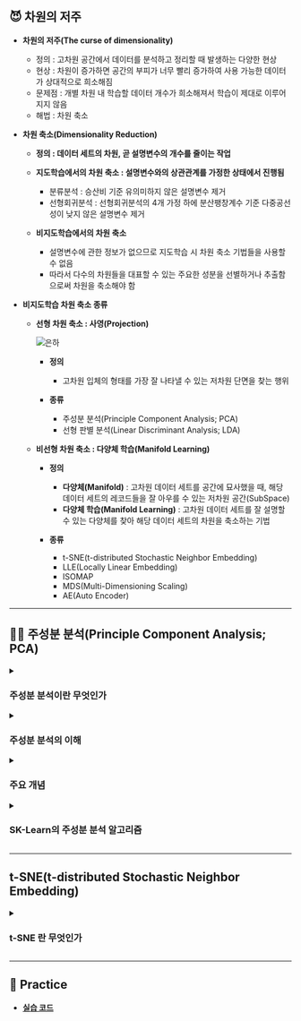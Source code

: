 ## 😈 차원의 저주

- **차원의 저주(The curse of dimensionality)**
    - 정의 : 고차원 공간에서 데이터를 분석하고 정리할 때 발생하는 다양한 현상
    - 현상 : 차원이 증가하면 공간의 부피가 너무 빨리 증가하여 사용 가능한 데이터가 상대적으로 희소해짐
    - 문제점 : 개별 차원 내 학습할 데이터 개수가 희소해져서 학습이 제대로 이루어지지 않음
    - 해법 : 차원 축소

- **차원 축소(Dimensionality Reduction)**
    - **정의 : 데이터 세트의 차원, 곧 설명변수의 개수를 줄이는 작업**

    - **지도학습에서의 차원 축소 : 설명변수와의 상관관계를 가정한 상태에서 진행됨**
        - 분류분석 : 승산비 기준 유의미하지 않은 설명변수 제거
        - 선형회귀분석 : 선형회귀분석의 4개 가정 하에 분산팽창계수 기준 다중공선성이 낮지 않은 설명변수 제거
    
    - **비지도학습에서의 차원 축소**
        - 설명변수에 관한 정보가 없으므로 지도학습 시 차원 축소 기법들을 사용할 수 없음
        - 따라서 다수의 차원들을 대표할 수 있는 주요한 성분을 선별하거나 추출함으로써 차원을 축소해야 함

- **비지도학습 차원 축소 종류**
    - **선형 차원 축소 : 사영(Projection)**

        ![은하](https://t1.daumcdn.net/cfile/tistory/99CB343359F2DA5E07)

        - **정의**
            - 고차원 입체의 형태를 가장 잘 나타낼 수 있는 저차원 단면을 찾는 행위
        
        - **종류**
            - 주성분 분석(Principle Component Analysis; PCA)
            - 선형 판별 분석(Linear Discriminant Analysis; LDA)
    
    - **비선형 차원 축소 : 다양체 학습(Manifold Learning)**
        
        - **정의**
            - **다양체(Manifold)** : 고차원 데이터 세트를 공간에 묘사했을 때, 해당 데이터 세트의 레코드들을 잘 아우를 수 있는 저차원 공간(SubSpace)
            - **다양체 학습(Manifold Learning)** : 고차원 데이터 세트를 잘 설명할 수 있는 다양체를 찾아 해당 데이터 세트의 차원을 축소하는 기법

        - **종류**
            - t-SNE(t-distributed Stochastic Neighbor Embedding)
            - LLE(Locally Linear Embedding)
            - ISOMAP
            - MDS(Multi-Dimensioning Scaling)
            - AE(Auto Encoder)

---

## 🧚‍♀️ 주성분 분석(Principle Component Analysis; PCA)

<details><summary><h3>주성분 분석이란 무엇인가</h3></summary>

- **사영(Projection)**

    ![은하](https://t1.daumcdn.net/cfile/tistory/99CB343359F2DA5E07)

    - **정의 : 선형 차원 축소 기법**
        - 고차원 입체의 형태를 가장 잘 나타낼 수 있는 저차원 단면을 찾는 행위
    
    - **종류**
        - 주성분 분석(Principle Component Analysis; PCA)
        - 선형 판별 분석(Linear Discriminant Analysis; LDA)

- **주성분 분석(Principle Component Analysis)**

    - **정의 : 변수 간에 존재하는 상관관계를 이용하여 이를 대표하는 주성분을 추출하여 차원을 축소하는 기법**

    - **이슈 : 정보(특성) 유실 문제**

        ![04AD38E4-3544-4BEC-952C-0B4542AA1538](https://user-images.githubusercontent.com/116495744/224222113-e15b8091-9a64-4a49-bd7d-916d4bb75874.jpg)

    - **해법 : 분산을 최대한 보존함으로써 레코드 간 특성별 차이를 보존함**

        ![IMG_7017](https://user-images.githubusercontent.com/116495744/224222115-02d0ecb3-112d-4417-a39f-8d69f91ad84f.jpg)

</details>

<details><summary><h3>주성분 분석의 이해</h3></summary>

- **주성분 분석의 직관적 이해**

    - **Whitening**

        ![IMG_7004](https://user-images.githubusercontent.com/116495744/224222107-98d84b92-79bd-47c0-b430-aa2584b9e22f.JPG)

        - N개의 설명변수에 대하여 모든 설명변수의 평균을 원점으로 하는 N차원 그래프를 생성함
        - 데이터 세트를 그래프에 묘사함

    - **주성분 추출**

        ![사영](https://user-images.githubusercontent.com/116495744/224226095-898ac9a8-9cec-4b0d-a553-074bbc6a1ffd.jpeg)

        - 원점을 지나는 직선 중에서 모든 레코드를 사영했을 때 SS가 가장 큰 직선을 찾음
        - 원점을 지나고 앞서 구한 직선과 직교하면서 SS가 가장 큰 직선을 찾음
        - 원점을 지나고 앞서 구한 직선들과 직교하면서 SS가 가장 큰 직선을 찾음
        - 위 과정을 반복하면서 차원의 갯수만큼의 직선을 찾음

    - **주성분 선별**
        - **직선**
            - 위 절차를 통해 찾은 직선들을 해당 데이터 세트의 주성분(Principle Component; PC)이라고 정의함
        
        - **SS(Sum of Squared Distance)**
            - 원점과 사영점 간 거리 제곱의 합을 해당 직선의 SS라고 정의함
            - 원점과 특정 레코드의 사영점 간 거리의 제곱을 해당 레코드의 주성분값으로 해석함
            - 전체 직선의 SS 대비 특정 직선의 SS를 해당 직선이 전체 특성을 설명하는 정도로 해석함
        
        - **주성분 선별**
            - N차원 데이터 세트를 k차원으로 줄이고자 하는 경우
            - SS 기준 상위 k개 주성분을 추출함

- **주성분 분석의 수학적 이해**
    
    - **주성분 추출**
        - 데이터 세트의 공분산행렬을 구함
        - 공분산행렬의 고유벡터와 고유값을 구함
    
    - **주성분 선별**
        - **고유벡터(EigenVector)**
            - 위 절차를 통해 찾은 고유벡터를 해당 데이터 세트의 주성분이라고 정의함
            - 특정 레코드에 대응하는 고유벡터의 원소를 해당 레코드의 주성분값으로 해석함
        
        - **고유값(EigenValue)**
            - 전체 고유벡터의 고유값 대비 특정 고유벡터의 고유값을 해당 고유벡터가 전체 특성을 설명하는 정도로 해석함
        
        - **주성분 선별**
            - 고유벡터를 고유값 기준으로 내림차순 정렬
            - 원하는 차원 수만큼 고유벡터를 선별

</details>

<details><summary><h3>주요 개념</h3></summary>

- **분산(Variance; Var)**

    $$var(X) = \displaystyle\sum_{i=0}^{n}\frac{(X-\overline{X})^2}{n}$$

    - 정의 : 단차원 데이터 세트에 대하여 평균점을 중심으로 레코드가 흩어진 정도

- **공분산(Covariance; Cov)**

    $$cov(X, Y) = \displaystyle\sum_{i=0}^{n}\frac{(X_i-\overline{X})(Y_i-\overline{Y})}{n}$$

    - 정의 : 다차원 데이터 세트에 대하여 평균점을 중심으로 레코드가 흩어진 정도
    - 해석 : 2개의 축을 가정했을 때, 한 변수의 증감에 따른 다른 변수의 증감 경향성

- **공분산행렬(Covariance Matrix)**

    $$ \sum = 
    \begin{pmatrix}
    var(X) & cov(X, Y) \\
    cov(Y, X) & var(Y)
    \end{pmatrix} $$

    - **정의**
        - 다차원 데이터 세트를 구성하는 변수(혹은 축) $X, Y, Z, \cdots$ 에 대하여
        - $i$ 번째, $j$ 번째 변수(혹은 축)의 공분산을 $(i, j)$ 의 값으로 가지는 정방행렬

    - **상관관계와 공분산행렬**
        - **상관행렬(Correlation Matrix)** : 공분산행렬을 정규화한 행렬
        - **피어슨 상관계수(Pearson Correlation Coefficient)** : 상관행렬을 구성하는 스칼라

    - **선형변환과 공분산행렬**

        ![공분산행렬과 고유벡터](https://user-images.githubusercontent.com/116495744/224226188-05975c29-4ac8-4572-b796-fb7eec3bab5a.jpeg)

        - 임의의 행렬 P에 대하여 그 공분산행렬을 행렬 Q에 내적하는 경우
        - 그래프상으로 표현된 Q의 분포가 P의 분포와 유사한 형태로 변환됨

- **고유벡터(EigenVector)와 고유값(EigenValue)**

    $$\sum \cdot V = \lambda \times V$$

    - **고유벡터(EigenVector)** : 임의의 데이터 세트에 대하여 그 공분산행렬을 내적하여 선형변환하더라도 방향이 변환 전과 동일한 벡터
    - **고유값(EigenValue)** : 임의의 데이터 세트에 대하여 그 공분산행렬을 내적하기 전 고유벡터의 길이 대비 내적한 후 고유벡터의 길이
    
</details>

<details><summary><h3>SK-Learn의 주성분 분석 알고리즘</h3></summary>

- **사용 방법**

    ```
    from sklearn.decomposition import PCA

    # PCA 알고리즘 인스턴스 생성
    # 축소할 차원의 수를 3으로 설정
    pca = PCA(n_components = 3)

    # 주성분 탐색
    pca.fit(X)

    # 데이터 세트 차원 축소
    X = pca.transform(X)
    ```

- **주요 하이퍼파라미터**
    - `random_state = None`
    - `n_components` : 축소할 차원의 개수
    - `whiten = False` : 원점을 모든 설명변수들의 평균으로 조정할 것인지 여부

- **다음의 속성을 통해 훈련된 모델의 정보를 확인할 수 있음**
    - `n_samples_` : 레코드 개수
    - `n_features_` : 축소 전 차원의 개수
    - `feature_names_in_` : 축소 전 차원명
    - `mean_` : 축소 전 차원별 평균
    - `n_components_` : 축소 후 차원의 개수
    - `components_` : 고유벡터
    - `explained_variance_` : 각 고유벡터의 고유값
    - `explained_variance_ratio_` : 전체 고유벡터의 고유값 대비 각 고유벡터의 고유값

</details>

---

## t-SNE(t-distributed Stochastic Neighbor Embedding)

<details><summary><h3>t-SNE 란 무엇인가</h3></summary>

- **다양체 학습(Manifold Learning)**
    ![IMG_355193D3C896-1](https://user-images.githubusercontent.com/116495744/224497076-8a2e6100-88a5-444c-abb9-377e61e961ee.jpeg)
    
    ![IMG_7076](https://user-images.githubusercontent.com/116495744/224497029-3bc16551-ba2a-454e-9868-a77335636858.jpg)

    - **정의 : 비선형 차원 축소 기법**
        - **다양체(Manifold)** : 고차원 데이터 세트를 공간에 묘사했을 때, 해당 데이터 세트의 레코드들을 잘 아우를 수 있는 저차원 공간(SubSpace)
        - **다양체 학습(Manifold Learning)** : 고차원 데이터 세트를 잘 설명할 수 있는 다양체를 찾아 해당 데이터 세트의 차원을 축소하는 기법

    - **종류**
        - t-SNE(t-distributed Stochastic Neighbor Embedding)
        - LLE(Locally Linear Embedding)
        - ISOMAP
        - MDS(Multi-Dimensioning Scaling)
        - AE(Auto Encoder)

- **t-SNE(t-distributed Stochastic Neighbor Embedding)**

</details>

---

## 📝 Practice

- [**실습 코드**]()